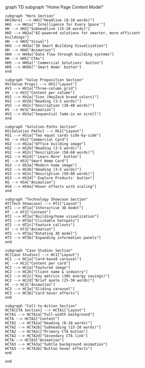 graph TD
    subgraph "Home Page Content Model"
    
    subgraph "Hero Section"
    HH[Hero] --> HH1["Headline (8-10 words)"]
    HH1 --> HH1a["'Intelligence for Every Space'"]
    HH --> HH2["Subheadline (15-20 words)"]
    HH2 --> HH2a["AI-powered solutions for smarter, more efficient buildings"]
    HH --> HH3["Visual"]
    HH3 --> HH3a["3D Smart Building Visualization"]
    HH --> HH4["Animation"]
    HH4 --> HH4a["Data flow through building systems"]
    HH --> HH5["CTAs"]
    HH5 --> HH5a["'Commercial Solutions' button"]
    HH5 --> HH5b["'Smart Home' button"]
    end
    
    subgraph "Value Proposition Section"
    HV[Value Props] --> HV1["Layout"]
    HV1 --> HV1a["Three-column grid"]
    HV --> HV2["Content per column"]
    HV2 --> HV2a["Icon (HeyZack brand colors)"]
    HV2 --> HV2b["Heading (3-5 words)"]
    HV2 --> HV2c["Description (30-40 words)"]
    HV --> HV3["Animation"]
    HV3 --> HV3a["Sequential fade-in on scroll"]
    end
    
    subgraph "Solution Paths Section"
    HS[Solution Paths] --> HS1["Layout"]
    HS1 --> HS1a["Two equal cards side-by-side"]
    HS --> HS2["Commercial Card"]
    HS2 --> HS2a["Office building image"]
    HS2 --> HS2b["Heading (3-5 words)"]
    HS2 --> HS2c["Description (50-60 words)"]
    HS2 --> HS2d["'Learn More' button"]
    HS --> HS3["Smart Home Card"]
    HS3 --> HS3a["Modern home image"]
    HS3 --> HS3b["Heading (3-5 words)"]
    HS3 --> HS3c["Description (50-60 words)"]
    HS3 --> HS3d["'Explore Products' button"]
    HS --> HS4["Animation"]
    HS4 --> HS4a["Hover effects with scaling"]
    end
    
    subgraph "Technology Showcase Section"
    HT[Tech Showcase] --> HT1["Layout"]
    HT1 --> HT1a["Interactive 3D model"]
    HT --> HT2["Content"]
    HT2 --> HT2a["Building/home visualization"]
    HT2 --> HT2b["Clickable hotspots"]
    HT2 --> HT2c["Feature callouts"]
    HT --> HT3["Animation"]
    HT3 --> HT3a["Rotating 3D model"]
    HT3 --> HT3b["Expanding information panels"]
    end
    
    subgraph "Case Studies Section"
    HC[Case Studies] --> HC1["Layout"]
    HC1 --> HC1a["Card-based carousel"]
    HC --> HC2["Content per card"]
    HC2 --> HC2a["Featured image"]
    HC2 --> HC2b["Client name & industry"]
    HC2 --> HC2c["Key metrics (30% energy savings)"]
    HC2 --> HC2d["Brief quote (25-30 words)"]
    HC --> HC3["Animation"]
    HC3 --> HC3a["Sliding carousel"]
    HC3 --> HC3b["Card hover effects"]
    end
    
    subgraph "Call-to-Action Section"
    HCTA[CTA Section] --> HCTA1["Layout"]
    HCTA1 --> HCTA1a["Full-width background"]
    HCTA --> HCTA2["Content"]
    HCTA2 --> HCTA2a["Heading (8-10 words)"]
    HCTA2 --> HCTA2b["Subheading (15-20 words)"]
    HCTA2 --> HCTA2c["Primary CTA button"]
    HCTA2 --> HCTA2d["Secondary CTA link"]
    HCTA --> HCTA3["Animation"]
    HCTA3 --> HCTA3a["Subtle background animation"]
    HCTA3 --> HCTA3b["Button hover effects"]
    end
    
    end
